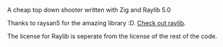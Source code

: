 A cheap top down shooter written with Zig and Raylib 5.0

Thanks to raysan5 for the amazing library :D. [Check out
raylib](https://github.com/raysan5/raylib).

The license for Raylib is seperate from the license of the rest of the code.
